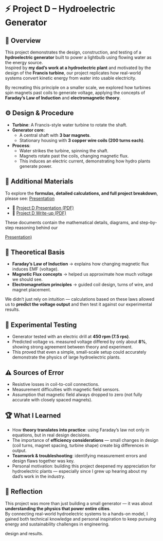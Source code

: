# ⚡ Project D – Hydroelectric Generator  

## 📌 Overview  
This project demonstrates the design, construction, and testing of a **hydroelectric generator** built to power a lightbulb using flowing water as the energy source.  
Inspired by **my dad’s work at a hydroelectric plant** and motivated by the design of the **Francis turbine**, our project replicates how real-world systems convert kinetic energy from water into usable electricity.  

By recreating this principle on a smaller scale, we explored how turbines spin magnets past coils to generate voltage, applying the concepts of **Faraday’s Law of Induction** and **electromagnetic theory**.  

## ⚙️ Design & Procedure  
- **Turbine**: A Francis-style water turbine to rotate the shaft.  
- **Generator core**:  
  - A central shaft with **3 bar magnets**.  
  - Stationary housing with **3 copper wire coils (200 turns each)**.  
- **Process**:  
  - Water strikes the turbine, spinning the shaft.  
  - Magnets rotate past the coils, changing magnetic flux.  
  - This induces an electric current, demonstrating how hydro plants generate power.  

## 📂 Additional Materials  
To explore the **formulas, detailed calculations, and full project breakdown**, please see: 
[Presentation](./assets/1.png)
- 🎥 [Project D Presentation (PDF)](./Project%20D%20%20presentation.pdf) 
- 📄 [Project D Write-up (PDF)](./Project%20D%20write%20up.pdf)  
 

These documents contain the mathematical details, diagrams, and step-by-step reasoning behind our 

[Presentation)](./Project%20D%20%20presentation.pdf)

## 📐 Theoretical Basis  
- **Faraday’s Law of Induction** → explains how changing magnetic flux induces EMF (voltage).  
- **Magnetic Flux concepts** → helped us approximate how much voltage we should see.  
- **Electromagnetism principles** → guided coil design, turns of wire, and magnet placement.  

We didn’t just rely on intuition — calculations based on these laws allowed us to **predict the voltage output** and then test it against our experimental results.  


## 🔬 Experimental Testing  
- Generator tested with an electric drill at **450 rpm (7.5 rps)**.  
- Predicted voltage vs. measured voltage differed by only about **8%**, showing strong agreement between theory and experiment.  
- This proved that even a simple, small-scale setup could accurately demonstrate the physics of large hydroelectric plants.  


## ⚠️ Sources of Error  
- Resistive losses in coil-to-coil connections.  
- Measurement difficulties with magnetic field sensors.  
- Assumption that magnetic field always dropped to zero (not fully accurate with closely spaced magnets).  


## 🏆 What I Learned  
- How **theory translates into practice**: using Faraday’s law not only in equations, but in real design decisions.  
- The importance of **efficiency considerations** — small changes in design (coil turns, magnet spacing, turbine shape) create big differences in output.  
- **Teamwork & troubleshooting**: identifying measurement errors and design flaws together was key.  
- Personal motivation: building this project deepened my appreciation for hydroelectric plants — especially since I grew up hearing about my dad’s work in the industry.  


## 🚀 Reflection  
This project was more than just building a small generator — it was about **understanding the physics that power entire cities**.  
By connecting real-world hydroelectric systems to a hands-on model, I gained both technical knowledge and personal inspiration to keep pursuing energy and sustainability challenges in engineering.  


design and results.  

